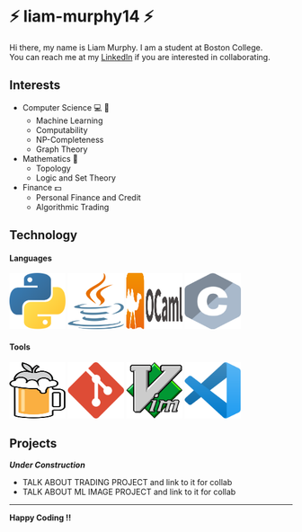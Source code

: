 # :zap: liam-murphy14 :zap:
Hi there, my name is Liam Murphy. I am a student at Boston College.  
You can reach me at my [LinkedIn](https://www.linkedin.com/in/liammurphy14/) if you are interested in collaborating.
## Interests
* Computer Science :computer: :microscope:
  * Machine Learning
  * Computability
  * NP-Completeness
  * Graph Theory
* Mathematics :abacus:
  * Topology
  * Logic and Set Theory
* Finance :dollar:
  * Personal Finance and Credit
  * Algorithmic Trading
## Technology
#### Languages
<img src="images/python.svg" width="100" height="100"> <img src="images/java.svg" width="100" height="100"> <img src="images/ocaml.svg" width="100" height="100"> <img src="images/c.svg" width="100" height="100">
#### Tools
<img src="images/homebrew.svg" width="100" height="100"> <img src="images/git-icon.svg" width="100" height="100"> <img src="images/vim.svg" width="100" height="100"> <img src="images/visual-studio-code.svg" width="100" height="100">
## Projects

***Under Construction***
* TALK ABOUT TRADING PROJECT and link to it for collab
* TALK ABOUT ML IMAGE PROJECT and link to it for collab

-----------

**Happy Coding !!**